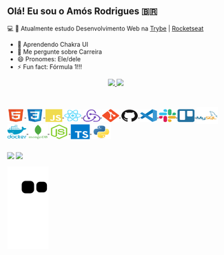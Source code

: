 ## Olá! Eu sou o Amós Rodrigues 🇧🇷
💻 🔭 Atualmente estudo Desenvolvimento Web na <a href="https://betrybe.com" target="_blank">Trybe</a></li> | <a href="https://rocketseat.com.br" target="_blank">Rocketseat</a></li>
- 🌱 Aprendendo Chakra UI</li>
- 💬 Me pergunte sobre Carreira</li>
- 😄 Pronomes: Ele/dele</li>
- ⚡ Fun fact: Fórmula 1!!!</li>

<div align="center">
  <a href="https://github.com/Amos-Rodrigues-Dev">
  <img height="180em" src="https://github-readme-stats.vercel.app/api?username=Amos-Rodrigues-Dev&show_icons=true&theme=react&include_all_commits=true&count_private=true"/>
  <img height="180em" src="https://github-readme-stats.vercel.app/api/top-langs/?username=Amos-Rodrigues-Dev&layout=compact&langs_count=7&theme=react"/>
</div> 
  
##
 
<div style="display: inline_block"><br>
  <img align="center" alt="Amós-HTML" height="30" width="40" src="https://raw.githubusercontent.com/devicons/devicon/master/icons/html5/html5-original.svg">
  <img align="center" alt="Amós-CSS" height="30" width="40" src="https://raw.githubusercontent.com/devicons/devicon/master/icons/css3/css3-original.svg">
  <img align="center" alt="Amós-Js" height="30" width="40" src="https://raw.githubusercontent.com/devicons/devicon/master/icons/javascript/javascript-plain.svg">
  <img align="center" alt="Amós-React" height="30" width="40" src="https://raw.githubusercontent.com/devicons/devicon/master/icons/react/react-original.svg">
  <img align="center" alt="Amós-Redux" height="30" width="40" src="https://github.com/devicons/devicon/blob/master/icons/redux/redux-original.svg">
  <img align="center" alt="Amós-Git" height="30" width="40" src="https://raw.githubusercontent.com/devicons/devicon/master/icons/git/git-original.svg">
  <img align="center" alt="Amós-GitHub" height="30" width="40" src="https://raw.githubusercontent.com/devicons/devicon/master/icons/github/github-original.svg">
  <img align="center" alt="Amós-VScode" height="30" width="40" src="https://raw.githubusercontent.com/devicons/devicon/master/icons/vscode/vscode-original.svg">
  <img align="center" alt="Amós-Slack" height="30" width="40" src="https://raw.githubusercontent.com/devicons/devicon/master/icons/slack/slack-original.svg">
  <img align="center" alt="Amós-Trello" height="30" width="40" src="https://raw.githubusercontent.com/devicons/devicon/master/icons/trello/trello-plain.svg">
  <img align="center" alt="Amós-MySql" height="40" width="50" src="https://raw.githubusercontent.com/devicons/devicon/master/icons/mysql/mysql-original-wordmark.svg">
  <img align="center" alt="Amós-MySql" height="35" width="45" src="https://github.com/devicons/devicon/blob/master/icons/docker/docker-plain-wordmark.svg">
  <img align="center" alt="Amós-MongoDB" height="35" width="45" src="https://github.com/devicons/devicon/blob/master/icons/mongodb/mongodb-plain-wordmark.svg">
  <img align="center" alt="Amós-NodeJS" height="35" width="45" src="https://github.com/devicons/devicon/blob/master/icons/nodejs/nodejs-original.svg">
  <img align="center" alt="Amós-TypeScript" height="35" width="45" src="https://github.com/devicons/devicon/blob/master/icons/typescript/typescript-original.svg">
  <img align="center" alt="Amós-Python" height="35" width="45" src="https://github.com/devicons/devicon/blob/master/icons/python/python-original.svg">
</div>

##
  
<div> 
  <a href = "mailto:amos.adm.rh@gmail.com"><img src="https://img.shields.io/badge/-Gmail-%23333?style=for-the-badge&logo=gmail&logoColor=white" target="_blank"></a>
  <a href="https://www.linkedin.com/in/amos-rodrigues-dev" target="_blank"><img src="https://img.shields.io/badge/-LinkedIn-%230077B5?style=for-the-badge&logo=linkedin&logoColor=white" target="_blank"></a> 
 
  ![Snake animation](https://github.com/Amos-Rodrigues-Dev/Amos-Rodrigues-Dev/blob/output/github-contribution-grid-snake.svg)
 
</div>

